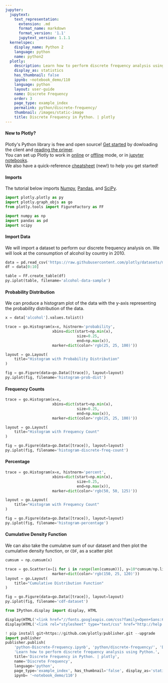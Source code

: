 ```yaml
---
jupyter:
  jupytext:
    text_representation:
      extension: .md
      format_name: markdown
      format_version: '1.1'
      jupytext_version: 1.1.1
  kernelspec:
    display_name: Python 2
    language: python
    name: python2
  plotly:
    description: Learn how to perform discrete frequency analysis using Python.
    display_as: statistics
    has_thumbnail: false
    ipynb: ~notebook_demo/110
    language: python
    layout: user-guide
    name: Discrete Frequency
    order: 3
    page_type: example_index
    permalink: python/discrete-frequency/
    thumbnail: /images/static-image
    title: Discrete Frequency in Python. | plotly
---
```


#### New to Plotly?
Plotly's Python library is free and open source! [Get started](https://plot.ly/python/getting-started/) by dowloading the client and [reading the primer](https://plot.ly/python/getting-started/).
<br>You can set up Plotly to work in [online](https://plot.ly/python/getting-started/#initialization-for-online-plotting) or [offline](https://plot.ly/python/getting-started/#initialization-for-offline-plotting) mode, or in [jupyter notebooks](https://plot.ly/python/getting-started/#start-plotting-online).
<br>We also have a quick-reference [cheatsheet](https://images.plot.ly/plotly-documentation/images/python_cheat_sheet.pdf) (new!) to help you get started!


#### Imports
The tutorial below imports [Numpy](http://www.numpy.org/), [Pandas](https://plot.ly/pandas/intro-to-pandas-tutorial/), and [SciPy](https://www.scipy.org/).

```python
import plotly.plotly as py
import plotly.graph_objs as go
from plotly.tools import FigureFactory as FF

import numpy as np
import pandas as pd
import scipy
```

#### Import Data


We will import a dataset to perform our discrete frequency analysis on. We will look at the consumption of alcohol by country in 2010.

```python
data = pd.read_csv('https://raw.githubusercontent.com/plotly/datasets/master/2010_alcohol_consumption_by_country.csv')
df = data[0:10]

table = FF.create_table(df)
py.iplot(table, filename='alcohol-data-sample')
```

#### Probability Distribution


We can produce a histogram plot of the data with the y-axis representing the probability distribution of the data.

```python
x = data['alcohol'].values.tolist()

trace = go.Histogram(x=x, histnorm='probability',
                     xbins=dict(start=np.min(x),
                                size=0.25,
                                end=np.max(x)),
                     marker=dict(color='rgb(25, 25, 100)'))

layout = go.Layout(
    title="Histogram with Probability Distribution"
)

fig = go.Figure(data=go.Data([trace]), layout=layout)
py.iplot(fig, filename='histogram-prob-dist')
```

#### Frequency Counts

```python
trace = go.Histogram(x=x,
                     xbins=dict(start=np.min(x),
                                size=0.25,
                                end=np.max(x)),
                     marker=dict(color='rgb(25, 25, 100)'))

layout = go.Layout(
    title="Histogram with Frequency Count"
)

fig = go.Figure(data=go.Data([trace]), layout=layout)
py.iplot(fig, filename='histogram-discrete-freq-count')
```

#### Percentage

```python
trace = go.Histogram(x=x, histnorm='percent',
                     xbins=dict(start=np.min(x),
                                size=0.25,
                                end=np.max(x)),
                     marker=dict(color='rgb(50, 50, 125)'))

layout = go.Layout(
    title="Histogram with Frequency Count"
)

fig = go.Figure(data=go.Data([trace]), layout=layout)
py.iplot(fig, filename='histogram-percentage')
```

#### Cumulative Density Function


We can also take the cumulatve sum of our dataset and then plot the cumulative density function, or `CDF`, as a scatter plot

```python
cumsum = np.cumsum(x)

trace = go.Scatter(x=[i for i in range(len(cumsum))], y=10*cumsum/np.linalg.norm(cumsum),
                     marker=dict(color='rgb(150, 25, 120)'))
layout = go.Layout(
    title="Cumulative Distribution Function"
)

fig = go.Figure(data=go.Data([trace]), layout=layout)
py.iplot(fig, filename='cdf-dataset')
```

```python
from IPython.display import display, HTML

display(HTML('<link href="//fonts.googleapis.com/css?family=Open+Sans:600,400,300,200|Inconsolata|Ubuntu+Mono:400,700" rel="stylesheet" type="text/css" />'))
display(HTML('<link rel="stylesheet" type="text/css" href="http://help.plot.ly/documentation/all_static/css/ipython-notebook-custom.css">'))

! pip install git+https://github.com/plotly/publisher.git --upgrade
import publisher
publisher.publish(
    'python-Discrete-Frequency.ipynb', 'python/discrete-frequency/', 'Discrete Frequency | plotly',
    'Learn how to perform discrete frequency analysis using Python.',
    title='Discrete Frequency in Python. | plotly',
    name='Discrete Frequency',
    language='python',
    page_type='example_index', has_thumbnail='false', display_as='statistics', order=3,
    ipynb= '~notebook_demo/110')
```

```python

```